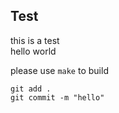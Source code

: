 ## Test

this is a test<br>
hello world<br>

please use ``make`` to build<br>

```
git add .
git commit -m "hello"
```
